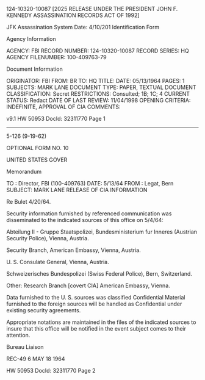 124-10320-10087 [2025 RELEASE UNDER THE PRESIDENT JOHN F. KENNEDY ASSASSINATION RECORDS ACT OF 1992]

JFK Assassination System
Date: 4/10/201
Identification Form

Agency Information

AGENCY: FBI
RECORD NUMBER: 124-10320-10087
RECORD SERIES: HQ
AGENCY FILENUMBER: 100-409763-79

Document Information

ORIGINATOR: FBI
FROM: BR
TO: HQ
TITLE:
DATE: 05/13/1964
PAGES: 1
SUBJECTS: MARK LANE
DOCUMENT TYPE: PAPER, TEXTUAL DOCUMENT
CLASSIFICATION: Secret
RESTRICTIONS: Consulted; 1B; 1C; 4
CURRENT STATUS: Redact
DATE OF LAST REVIEW: 11/04/1998
OPENING CRITERIA: INDEFINITE, APPROVAL OF CIA
COMMENTS:

v9.1
HW 50953 DocId: 32311770 Page 1

---

5-126 (9-19-62)

OPTIONAL FORM NO. 10

UNITED STATES GOVER

Memorandum

TO : Director, FBI (100-409763) DATE: 5/13/64
FROM : Legat, Bern
SUBJECT: MARK LANE RELEASE OF CIA INFORMATION

Re Bulet 4/20/64.

Security information furnished by referenced communication was disseminated to the indicated sources of this office on 5/4/64:

Abteilung II - Gruppe Staatspolizei, Bundesministerium fur Inneres (Austrian Security Police), Vienna, Austria.

Security Branch, American Embassy, Vienna, Austria.

U. S. Consulate General, Vienna, Austria.

Schweizerisches Bundespolizei (Swiss Federal Police), Bern, Switzerland.

Other: Research Branch [covert CIA] American Embassy, Vienna.

Data furnished to the U. S. sources was classified Confidential
Material furnished to the foreign sources will be handled as Confidential under existing security agreements.

Appropriate notations are maintained in the files of the indicated sources to insure that this office will be notified in the event subject comes to their attention.

Bureau
Liaison

REC-49
6 MAY 18 1964

HW 50953 DocId: 32311770 Page 2
